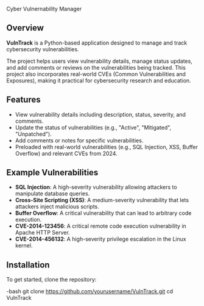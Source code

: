 Cyber Vulnernability Manager

## Overview

**VulnTrack** is a Python-based application designed to manage and track cybersecurity vulnerabilities. 

The project helps users view vulnerability details, manage status updates, and add comments or reviews on the vulnerabilities being tracked. This project also incorporates real-world CVEs (Common Vulnerabilities and Exposures), making it practical for cybersecurity research and education.

## Features

- View vulnerability details including description, status, severity, and comments.
- Update the status of vulnerabilities (e.g., "Active", "Mitigated", "Unpatched").
- Add comments or notes for specific vulnerabilities.
- Preloaded with real-world vulnerabilities (e.g., SQL Injection, XSS, Buffer Overflow) and relevant CVEs from 2024.

## Example Vulnerabilities

- **SQL Injection**: A high-severity vulnerability allowing attackers to manipulate database queries.
- **Cross-Site Scripting (XSS)**: A medium-severity vulnerability that lets attackers inject malicious scripts.
- **Buffer Overflow**: A critical vulnerability that can lead to arbitrary code execution.
- **CVE-2014-123456**: A critical remote code execution vulnerability in Apache HTTP Server.
- **CVE-2014-456132**: A high-severity privilege escalation in the Linux kernel.

## Installation

To get started, clone the repository:

-bash
git clone https://github.com/yourusername/VulnTrack.git
cd VulnTrack
